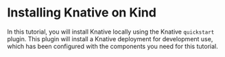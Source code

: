 # Installing Knative on Kind

In this tutorial, you will install Knative locally using the Knative `quickstart` plugin. This plugin will install a Knative deployment for development use, which has
been configured with the components you need for this tutorial.